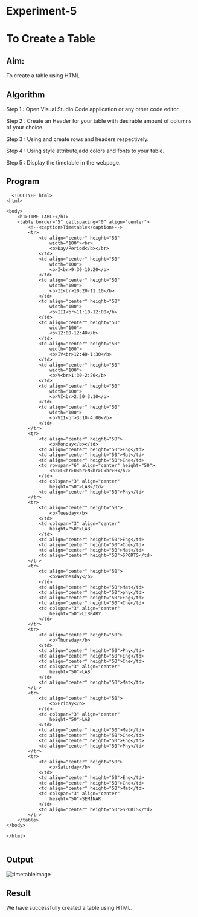 # Experiment-5

# To Create a Table

## Aim:
  To create a table using HTML 
  
## Algorithm

Step 1 : Open Visual Studio Code application or any other code editor.

Step 2 : Create an Header for your table with desirable amount of columns of your choice.

Step 3 : Using <tr> and <th> create rows and headers respectively.

Step 4 : Using style attribute,add colors and fonts to your table.

Step 5 : Display the timetable in the webpage.

## Program

```
  <!DOCTYPE html>
<html>

<body>
	<h1>TIME TABLE</h1>
	<table border="5" cellspacing="0" align="center">
		<!--<caption>Timetable</caption>-->
		<tr>
			<td align="center" height="50"
				width="100"><br>
				<b>Day/Period</b></br>
			</td>
			<td align="center" height="50"
				width="100">
				<b>I<br>9:30-10:20</b>
			</td>
			<td align="center" height="50"
				width="100">
				<b>II<br>10:20-11:10</b>
			</td>
			<td align="center" height="50"
				width="100">
				<b>III<br>11:10-12:00</b>
			</td>
			<td align="center" height="50"
				width="100">
				<b>12:00-12:40</b>
			</td>
			<td align="center" height="50"
				width="100">
				<b>IV<br>12:40-1:30</b>
			</td>
			<td align="center" height="50"
				width="100">
				<b>V<br>1:30-2:20</b>
			</td>
			<td align="center" height="50"
				width="100">
				<b>VI<br>2:20-3:10</b>
			</td>
			<td align="center" height="50"
				width="100">
				<b>VII<br>3:10-4:00</b>
			</td>
		</tr>
		<tr>
			<td align="center" height="50">
				<b>Monday</b></td>
			<td align="center" height="50">Eng</td>
			<td align="center" height="50">Mat</td>
			<td align="center" height="50">Che</td>
			<td rowspan="6" align="center" height="50">
				<h2>L<br>U<br>N<br>C<br>H</h2>
			</td>
			<td colspan="3" align="center"
				height="50">LAB</td>
			<td align="center" height="50">Phy</td>
		</tr>
		<tr>
			<td align="center" height="50">
				<b>Tuesday</b>
			</td>
			<td colspan="3" align="center"
				height="50">LAB
			</td>
			<td align="center" height="50">Eng</td>
			<td align="center" height="50">Che</td>
			<td align="center" height="50">Mat</td>
			<td align="center" height="50">SPORTS</td>
		</tr>
		<tr>
			<td align="center" height="50">
				<b>Wednesday</b>
			</td>
			<td align="center" height="50">Mat</td>
			<td align="center" height="50">phy</td>
			<td align="center" height="50">Eng</td>
			<td align="center" height="50">Che</td>
			<td colspan="3" align="center"
				height="50">LIBRARY
			</td>
		</tr>
		<tr>
			<td align="center" height="50">
				<b>Thursday</b>
			</td>
			<td align="center" height="50">Phy</td>
			<td align="center" height="50">Eng</td>
			<td align="center" height="50">Che</td>
			<td colspan="3" align="center"
				height="50">LAB
			</td>
			<td align="center" height="50">Mat</td>
		</tr>
		<tr>
			<td align="center" height="50">
				<b>Friday</b>
			</td>
			<td colspan="3" align="center"
				height="50">LAB
			</td>
			<td align="center" height="50">Mat</td>
			<td align="center" height="50">Che</td>
			<td align="center" height="50">Eng</td>
			<td align="center" height="50">Phy</td>
		</tr>
		<tr>
			<td align="center" height="50">
				<b>Saturday</b>
			</td>
			<td align="center" height="50">Eng</td>
			<td align="center" height="50">Che</td>
			<td align="center" height="50">Mat</td>
			<td colspan="3" align="center"
				height="50">SEMINAR
			</td>
			<td align="center" height="50">SPORTS</td>
		</tr>
	</table>
</body>

</html>


```

## Output

![timetableimage](https://github.com/SaiDarshan2003/Experiment-Java-5/assets/94692595/b2b26ef7-c949-4189-9507-64f5303d7fd8)



## Result 
  We have successfully created a table using HTML.
  
  
